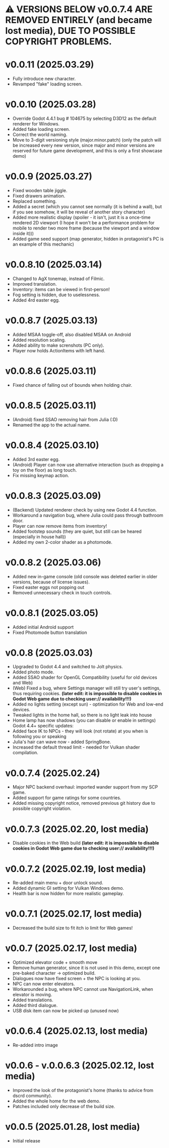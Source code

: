 # ⚠️ VERSIONS BELOW v0.0.7.4 ARE REMOVED ENTIRELY (and became lost media), DUE TO POSSIBLE COPYRIGHT PROBLEMS.

# v0.0.11 (2025.03.29)

- Fully introduce new character.
- Revamped "fake" loading screen.

# v0.0.10 (2025.03.28)

- Override Godot 4.4.1 bug # 104675 by selecting D3D12 as the default renderer for Windows.
- Added fake loading screen.
- Correct the world naming.
- Move to 3-digit versioning style (major.minor.patch) (only the patch will be increased every new version, since major and minor versions are reserved for future game development, and this is only a first showcase demo)

# v0.0.9 (2025.03.27)

- Fixed wooden table jiggle.
- Fixed drawers animation.
- Replaced something.
- Added a secret (which you cannot see normally (it is behind a wall), but if you see somehow, it will be reveal of another story character)
- Added more realistic display (spoiler - it isn't, just it is a once-time rendered 2D viewport (I hope it won't be a performance problem for mobile to render two more frame (because the viewport and a window inside it)))
- Added game seed support (map generator, hidden in protagonist's PC is an example of this mechanic)

# v0.0.8.10 (2025.03.14)

- Changed to AgX tonemap, instead of Filmic.
- Improved translation.
- Inventory: items can be viewed in first-person!
- Fog setting is hidden, due to uselessness.
- Added 4rd easter egg.

# v0.0.8.7 (2025.03.13)

- Added MSAA toggle-off, also disabled MSAA on Android
- Added resolution scaling.
- Added ability to make screnshots (PC only).
- Player now holds ActionItems with left hand.

# v0.0.8.6 (2025.03.11)

- Fixed chance of falling out of bounds when holding chair.

# v0.0.8.5 (2025.03.11)

- (Android) fixed SSAO removing hair from Julia (:D)
- Renamed the app to the actual name.

# v0.0.8.4 (2025.03.10)

- Added 3rd easter egg.
- (Android) Player can now use alternative interaction (such as dropping a toy on the floor) as long touch.
- Fix missing keymap action.

# v0.0.8.3 (2025.03.09)

- (Backend) Updated renderer check by using new Godot 4.4 function.
- Workaround a navigation bug, where Julia could pass through bathroom door.
- Player can now remove items from inventory!
- Added footstep sounds (they are quiet, but still can be heared (especially in house hall))
- Added my own 2-color shader as a photomode.

# v0.0.8.2 (2025.03.06)

- Added new in-game console (old console was deleted earlier in older versions, because of license issues).
- Fixed easter eggs not popping out
- Removed unnecessary check in touch controls.

# v0.0.8.1 (2025.03.05)

- Added initial Android support
- Fixed Photomode button translation

# v0.0.8 (2025.03.03)

- Upgraded to Godot 4.4 and switched to Jolt physics.
- Added photo mode.
- Added SSAO shader for OpenGL Compatibility (useful for old devices and Web)
- (Web) Fixed a bug, where Settings manager will still try user's settings, thus requiring cookies. **(later edit: it is impossible to disable cookies in Godot Web game due to checking user:// availability!!!)**
- Added no lights setting (except sun) - optimization for Web and low-end devices.
- Tweaked lights in the home hall, so there is no light leak into house
- Home lamp has now shadows (you can disable or enable in settings)
Godot 4.4+ specific updates:
- Added face IK to NPCs - they will look (not rotate) at you when is following you or speaking
- Julia's hair can wave now - added SpringBone.
- Increased the default thread limit - needed for Vulkan shader compilation.

# v0.0.7.4 (2025.02.24)
- Major NPC backend overhaul: imported wander support from my SCP game.
- Added support for game ratings for some countries.
- Added missing copyright notice, removed previous git history due to possible copyright violation.

# v0.0.7.3 (2025.02.20, lost media)
- Disable cookies in the Web build **(later edit: it is impossible to disable cookies in Godot Web game due to checking user:// availability!!!)**

# v0.0.7.2 (2025.02.19, lost media)
- Re-added main menu + door unlock sound.
- Added dynamic GI setting for Vulkan Windows demo.
- Health bar is now hidden for more realistic gameplay.


# v0.0.7.1 (2025.02.17, lost media)
- Decreased the build size to fit itch io limit for Web games!

# v0.0.7 (2025.02.17, lost media)
- Optimized elevator code + smooth move
- Remove human generator, since it is not used in this demo, except one pre-baked character -> optimized build.
- Dialogues now have fixed screen + the NPC is looking at you.
- NPC can now enter elevators.
- Workarounded a bug, where NPC cannot use NavigationLink, when elevator is moving.
- Added translations.
- Added third dialogue.
- USB disk item can now be picked up (unused now)


# v0.0.6.4 (2025.02.13, lost media)
- Re-added intro image

# v0.0.6 - v.0.0.6.3 (2025.02.12, lost media)
- Improved the look of the protagonist's home (thanks to advice from dscrd community).
- Added the whole home for the web demo.
- Patches included only decrease of the build size.

# v0.0.5 (2025.01.28, lost media)
- Initial release